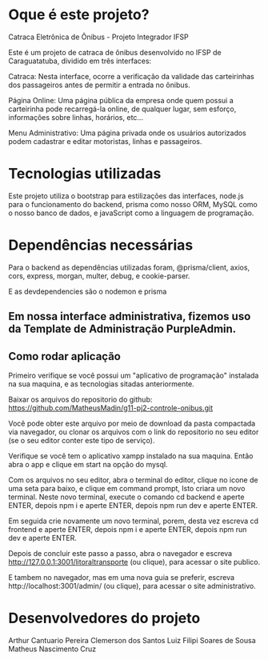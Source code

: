 <h1>Oque é este projeto?</h1>

Catraca Eletrônica de Ônibus - Projeto Integrador IFSP

Este é um projeto de catraca de ônibus desenvolvido no IFSP de Caraguatatuba, dividido em três interfaces:

 Catraca: Nesta interface, ocorre a verificação da validade das carteirinhas dos passageiros antes de permitir a entrada no ônibus.

 Página Online: Uma página pública da empresa onde quem possui a carteirinha pode recarregá-la online, de qualquer lugar, sem esforço, informações sobre linhas, horários, etc...

 Menu Administrativo: Uma página privada onde os usuários autorizados podem cadastrar e editar motoristas, linhas e passageiros.


<h1>Tecnologias utilizadas</h1>

Este projeto utiliza o bootstrap para estilizações das interfaces, node.js para o funcionamento do backend, prisma como nosso ORM, MySQL como o nosso banco de dados,  e javaScript como a linguagem de programação.


<h1>Dependências necessárias</h1>

Para o backend as dependências utilizadas foram, @prisma/client, axios, cors, express, morgan, multer, debug, e cookie-parser.

E as devdependencies são o nodemon e prisma

<h2>Em nossa interface administrativa, fizemos uso da Template de Administração PurpleAdmin.

<h2>Como rodar aplicação</h2>

Primeiro verifique se você possui um "aplicativo de programação" instalada na sua maquina, e as tecnologias sitadas anteriormente.

Baixar os arquivos do repositorio do github: https://github.com/MatheusMadin/g11-pj2-controle-onibus.git

Você pode obter este arquivo por meio de download da pasta compactada via navegador, ou clonar os arquivos com o link do repositorio no seu editor (se o seu editor conter este tipo de serviço).

Verifique se você tem o aplicativo xampp instalado na sua maquina. Então abra o app e clique em start na opçâo do mysql.

Com os arquivos no seu editor, abra o terminal do editor, clique no icone de uma seta para baixo, e clique em command prompt, Isto criara um novo terminal. Neste novo terminal, execute o comando cd backend e aperte ENTER, depois npm i e aperte ENTER, depois npm run dev e aperte ENTER.

Em seguida crie novamente um novo terminal, porem, desta vez escreva cd frontend e aperte ENTER, depois npm i e aperte ENTER, depois npm run dev e aperte ENTER.

Depois de concluir este passo a passo, abra o navegador e escreva http://127.0.0.1:3001/litoraltransporte (ou clique), para acessar o site publico.

E tambem no navegador, mas em uma nova guia se preferir, escreva http://localhost:3001/admin/ (ou clique), para acessar o site administrativo.

 <h1>Desenvolvedores do projeto</h1>

 Arthur Cantuario Pereira
 Clemerson dos Santos 
 Luiz Filipi Soares de Sousa
 Matheus Nascimento Cruz

